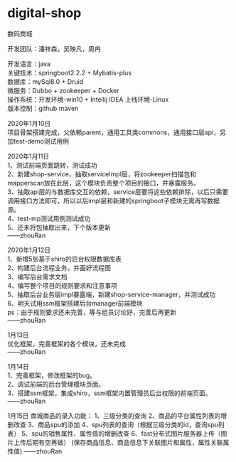 # digital-shop
数码商城

开发团队：潘祥森，吴映凡，周冉

开发语言：java  
关键技术：springboot2.2.2 + Mybatis-plus   
数据库：mySql8.0 + Druid  
微服务：Dubbo + zookeeper + Docker  
操作系统：开发环境-win10 + Intellij IDEA   上线环境-Linux  
版本控制：github  maven      
    
2020年1月10日  
项目骨架搭建完成，父依赖parent，通用工具类commons，通用接口层api，另加test-demo测试用例  
  
  
2020年1月11日  
1、测试前端页面跳转，测试成功  
2、新建shop-service，抽取serviceImpl层，将zookeeper扫描包和mapperscan放在此层，这个模块负责整个项目的接口，并暴露服务。  
3、抽取api层的与数据库交互的依赖，service层要将这些依赖排除，以后只需要调用接口方法即可，所以以后impl层和新建的springboot子模块无需再写数据源。  
4、test-mp测试用例测试成功  
5、还未将包抽取出来，下个版本更新  
——zhouRan  
  
  
2020年1月12日  
1、新增5张基于shiro的后台权限数据库表  
2、构建后台流程业务，并画好流程图  
3、编写后台需求文档  
4、编写整个项目的规则要求和注意事项  
5、抽取后台业务层impl暴露端，新建shop-service-manager，并测试成功  
6、明天试用ssm框架搭建后台manager前端模块  
ps：由于规则要求还未完善，等与组员讨论好，完善后再更新  
——zhouRan  
  
  
1月13日  
优化框架，完善框架的各个模块，还未完成  
——zhouRan  
  
  
1月14日  
1、完善框架，修改框架的bug。  
2、调试前端的后台管理模块页面。  
3、搭建ssm框架，集成shiro，ssm框架内置管理员后台权限的前端页面。  
——zhouRan  
  
  
1月15日
商城商品的录入功能：
1、三级分类的查询
2、商品的平台属性列表的增删改查
3、商品spu的添加
4、spu列表的查询（根据三级分类的id，查询spu列表）
5、spu的销售属性、属性值的增删改查
6、fast分布式图片服务器上传（图片上传后期有空再做）
(保存商品信息、商品信息下关联图片和属性，属性关联属性值)
——zhouRan
  
  






